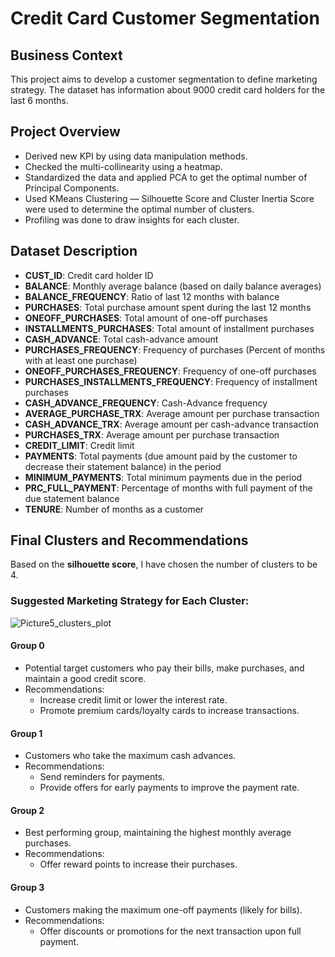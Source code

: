 # Credit Card Customer Segmentation

## Business Context
This project aims to develop a customer segmentation to define marketing strategy. The dataset has information about 9000 credit card holders for the last 6 months.

## Project Overview
- Derived new KPI by using data manipulation methods.
- Checked the multi-collinearity using a heatmap.
- Standardized the data and applied PCA to get the optimal number of Principal Components.
- Used KMeans Clustering — Silhouette Score and Cluster Inertia Score were used to determine the optimal number of clusters.
- Profiling was done to draw insights for each cluster.

## Dataset Description
- **CUST_ID**: Credit card holder ID
- **BALANCE**: Monthly average balance (based on daily balance averages)
- **BALANCE_FREQUENCY**: Ratio of last 12 months with balance
- **PURCHASES**: Total purchase amount spent during the last 12 months
- **ONEOFF_PURCHASES**: Total amount of one-off purchases
- **INSTALLMENTS_PURCHASES**: Total amount of installment purchases
- **CASH_ADVANCE**: Total cash-advance amount
- **PURCHASES_FREQUENCY**: Frequency of purchases (Percent of months with at least one purchase)
- **ONEOFF_PURCHASES_FREQUENCY**: Frequency of one-off purchases
- **PURCHASES_INSTALLMENTS_FREQUENCY**: Frequency of installment purchases
- **CASH_ADVANCE_FREQUENCY**: Cash-Advance frequency
- **AVERAGE_PURCHASE_TRX**: Average amount per purchase transaction
- **CASH_ADVANCE_TRX**: Average amount per cash-advance transaction
- **PURCHASES_TRX**: Average amount per purchase transaction
- **CREDIT_LIMIT**: Credit limit
- **PAYMENTS**: Total payments (due amount paid by the customer to decrease their statement balance) in the period
- **MINIMUM_PAYMENTS**: Total minimum payments due in the period
- **PRC_FULL_PAYMENT**: Percentage of months with full payment of the due statement balance
- **TENURE**: Number of months as a customer

## Final Clusters and Recommendations
Based on the **silhouette score**, I have chosen the number of clusters to be 4.

### Suggested Marketing Strategy for Each Cluster:
![Picture5_clusters_plot](https://github.com/user-attachments/assets/ea7cec3e-e331-4db5-8044-77ba74de7d2d)



#### **Group 0**
- Potential target customers who pay their bills, make purchases, and maintain a good credit score.
- Recommendations:
  - Increase credit limit or lower the interest rate.
  - Promote premium cards/loyalty cards to increase transactions.

#### **Group 1**
- Customers who take the maximum cash advances.
- Recommendations:
  - Send reminders for payments.
  - Provide offers for early payments to improve the payment rate.

#### **Group 2**
- Best performing group, maintaining the highest monthly average purchases.
- Recommendations:
  - Offer reward points to increase their purchases.

#### **Group 3**
- Customers making the maximum one-off payments (likely for bills).
- Recommendations:
  - Offer discounts or promotions for the next transaction upon full payment.

